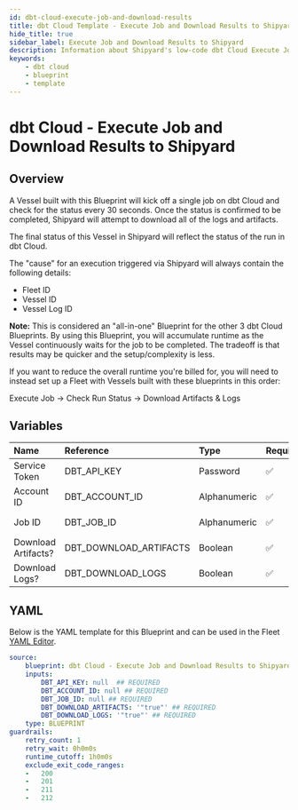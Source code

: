 ```yaml
---
id: dbt-cloud-execute-job-and-download-results
title: dbt Cloud Template - Execute Job and Download Results to Shipyard
hide_title: true
sidebar_label: Execute Job and Download Results to Shipyard
description: Information about Shipyard's low-code dbt Cloud Execute Job and Download Results to Shipyard blueprint. Execute an existing job in the dbt Cloud interface, wait for it to finish, and download the resulting logs and artifacts. 
keywords:
    - dbt cloud
    - blueprint
    - template
---
```


# dbt Cloud - Execute Job and Download Results to Shipyard

## Overview
A Vessel built with this Blueprint will kick off a single job on dbt Cloud and check for the status every 30 seconds. Once the status is confirmed to be completed, Shipyard will attempt to download all of the logs and artifacts.

The final status of this Vessel in Shipyard will reflect the status of the run in dbt Cloud.

The "cause" for an execution triggered via Shipyard will always contain the following details:
- Fleet ID
- Vessel ID
- Vessel Log ID

**Note:** This is considered an "all-in-one" Blueprint for the other 3 dbt Cloud Blueprints. By using this Blueprint, you will accumulate runtime as the Vessel continuously waits for the job to be completed. The tradeoff is that results may be quicker and the setup/complexity is less.

If you want to reduce the overall runtime you're billed for, you will need to instead set up a Fleet with Vessels built with these blueprints in this order:

Execute Job -> Check Run Status -> Download Artifacts & Logs

## Variables

| Name | Reference | Type | Required | Default | Options | Description |
|:-----|:----------|:-----|:---------|:--------|:--------|:------------|
| Service Token | DBT_API_KEY  | Password |:white_check_mark: | - | - | Your unique service token for dbt Cloud. Instructions for how to get this token can be found in the authorization documentation. |
| Account ID | DBT_ACCOUNT_ID  | Alphanumeric |:white_check_mark: | - | - | Your unique Account ID, found in the URL of dbt Cloud. https://cloud.getdbt.com/#/accounts/ACCOUNT_ID/projects/PROJECT_ID/dashboard/ |
| Job ID | DBT_JOB_ID  | Alphanumeric |:white_check_mark: | - | - | The ID of a specific job you want to run, found in the URL of dbt Cloud. https://cloud.getdbt.com/#/accounts/ACCOUNT_ID/projects/PROJECT_ID/jobs/JOB_ID/ |
| Download Artifacts? | DBT_DOWNLOAD_ARTIFACTS  | Boolean |:white_check_mark: | `"true"` | - | Determines if the artifacts from the run that was generated will be downloaded. Checked by default. |
| Download Logs? | DBT_DOWNLOAD_LOGS  | Boolean |:white_check_mark: | `"true"` | - | Determines if the logs from the run that was generated will be downloaded. Checked by default. |


## YAML
Below is the YAML template for this Blueprint and can be used in the Fleet [YAML Editor](../../reference/fleets/yaml-editor.md).
```yaml
source:
    blueprint: dbt Cloud - Execute Job and Download Results to Shipyard
    inputs:
        DBT_API_KEY: null  ## REQUIRED
        DBT_ACCOUNT_ID: null ## REQUIRED
        DBT_JOB_ID: null ## REQUIRED
        DBT_DOWNLOAD_ARTIFACTS: '"true"' ## REQUIRED
        DBT_DOWNLOAD_LOGS: '"true"' ## REQUIRED
    type: BLUEPRINT
guardrails:
    retry_count: 1
    retry_wait: 0h0m0s
    runtime_cutoff: 1h0m0s
    exclude_exit_code_ranges:
    -   200
    -   201
    -   211
    -   212

```
